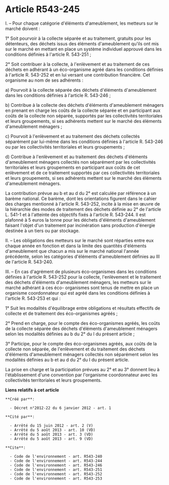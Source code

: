 # Article R543-245

I. – Pour chaque catégorie d'éléments d'ameublement, les metteurs sur le marché doivent :

1° Soit pourvoir à la collecte séparée et au traitement, gratuits pour les détenteurs, des déchets issus des éléments
d'ameublement qu'ils ont mis sur le marché en mettant en place un système individuel approuvé dans les conditions définies à
l'article R. 543-251 ;

2° Soit contribuer à la collecte, à l'enlèvement et au traitement de ces déchets en adhérant à un éco-organisme agréé dans
les conditions définies à l'article R. 543-252 et en lui versant une contribution financière. Cet organisme au nom de ses
adhérents :

a) Pourvoit à la collecte séparée des déchets d'éléments d'ameublement dans les conditions définies à l'article R. 543-246 ;

b) Contribue à la collecte des déchets d'éléments d'ameublement ménagers en prenant en charge les coûts de la collecte
séparée et en participant aux coûts de la collecte non séparée, supportés par les collectivités territoriales et leurs
groupements, si ses adhérents mettent sur le marché des éléments d'ameublement ménagers ;

c) Pourvoit à l'enlèvement et au traitement des déchets collectés séparément par lui-même dans les conditions définies à
l'article R. 543-246 ou par les collectivités territoriales et leurs groupements ;

d) Contribue à l'enlèvement et au traitement des déchets d'éléments d'ameublement ménagers collectés non séparément par les
collectivités territoriales et leurs groupements en participant aux coûts de cet enlèvement et de ce traitement supportés par
ces collectivités territoriales et leurs groupements, si ses adhérents mettent sur le marché des éléments d'ameublement
ménagers.

La contribution prévue au b et au d du 2° est calculée par référence à un barème national. Ce barème, dont les orientations
figurent dans le cahier des charges mentionné à l'article R. 543-252, incite à la mise en œuvre de la hiérarchie des modes de
traitement des déchets définie au 2° de l'article L. 541-1 et à l'atteinte des objectifs fixés à l'article R. 543-244. Il est
plafonné à 5 euros la tonne pour les déchets d'éléments d'ameublement faisant l'objet d'un traitement par incinération sans
production d'énergie destinée à un tiers ou par stockage.

II. – Les obligations des metteurs sur le marché sont réparties entre eux chaque année en fonction et dans la limite des
quantités d'éléments d'ameublement que chacun a mis sur le marché national l'année précédente, selon les catégories
d'éléments d'ameublement définies au III de l'article R. 543-240.

III. – En cas d'agrément de plusieurs éco-organismes dans les conditions définies à l'article R. 543-252 pour la collecte,
l'enlèvement et le traitement des déchets d'éléments d'ameublement ménagers, les metteurs sur le marché adhérant à ces éco-
organismes sont tenus de mettre en place un organisme coordonnateur qui est agréé dans les conditions définies à l'article R.
543-253 et qui :

1° Suit les modalités d'équilibrage entre obligations et résultats effectifs de collecte et de traitement des éco-organismes
agréés ;

2° Prend en charge, pour le compte des éco-organismes agréés, les coûts de la collecte séparée des déchets d'éléments
d'ameublement ménagers selon les modalités définies au b du 2° du I du présent article ;

3° Participe, pour le compte des éco-organismes agréés, aux coûts de la collecte non séparée, de l'enlèvement et du
traitement des déchets d'éléments d'ameublement ménagers collectés non séparément selon les modalités définies au b et au d
du 2° du I du présent article.

La prise en charge et la participation prévues au 2° et au 3° donnent lieu à l'établissement d'une convention par l'organisme
coordonnateur avec les collectivités territoriales et leurs groupements.

**Liens relatifs à cet article**

	**Créé par**:

	  - Décret n°2012-22 du 6 janvier 2012 - art. 1

	**Cité par**:

	  - Arrêté du 15 juin 2012 - art. 2 (V)
	  - Arrêté du 5 août 2013 - art. 10 (VD)
	  - Arrêté du 5 août 2013 - art. 3 (VD)
	  - Arrêté du 5 août 2013 - art. 9 (VD)

	**Cite**:

	  - Code de l'environnement - art. R543-240
	  - Code de l'environnement - art. R543-244
	  - Code de l'environnement - art. R543-246
	  - Code de l'environnement - art. R543-251
	  - Code de l'environnement - art. R543-252
	  - Code de l'environnement - art. R543-253
